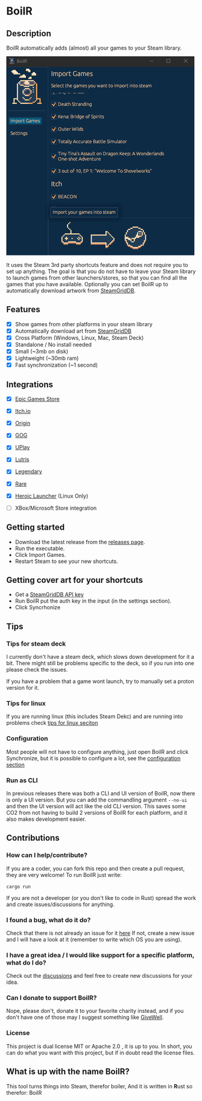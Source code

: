 # BoilR

## Description

BoilR automatically adds (almost) all your games to your Steam library.

![BoilR Screenshot](screenshot_1.png)

It uses the Steam 3rd party shortcuts feature and does not require you to set up anything.
The goal is that you do not have to leave your Steam library to launch games from other launchers/stores, so that you can find all the games that you have available.
Optionally you can set BoilR up to automatically download artwork from [SteamGridDB](https://www.steamgriddb.com/).

## Features

- [x] Show games from other platforms in your steam library
- [x] Automatically download art from [SteamGridDB](https://www.steamgriddb.com/)
- [x] Cross Platform (Windows, Linux, Mac, Steam Deck)
- [x] Standalone / No install needed
- [x] Small (~3mb on disk)
- [x] Lightweight (~30mb ram)
- [x] Fast synchronization (~1 second)

## Integrations

- [x] [Epic Games Store](https://www.epicgames.com/)
- [x] [Itch.io](https://itch.io/app)
- [x] [Origin](https://www.origin.com)
- [x] [GOG](https://www.gog.com/galaxy)
- [x] [UPlay](https://ubisoftconnect.com)
- [x] [Lutris](https://github.com/lutris/lutris)
- [x] [Legendary](https://github.com/derrod/legendary)
- [x] [Rare](https://github.com/Dummerle/Rare/releases)
- [x] [Heroic Launcher](https://github.com/Heroic-Games-Launcher/HeroicGamesLauncher) (Linux Only)
- [ ] XBox/Microsoft Store integration



## Getting started

- Download the latest release from the [releases page](https://github.com/PhilipK/BoilR/releases).
- Run the executable.
- Click Import Games.
- Restart Steam to see your new shortcuts.


## Getting cover art for your shortcuts

- Get a [SteamGridDB API key](https://www.steamgriddb.com/profile/preferences/api)
- Run BoilR put the auth key in the input (in the settings section).
- Click Syncrhonize


## Tips 

### Tips for steam deck

I currently don't have a steam deck, which slows down development for it a bit.
There might still be problems specific to the deck, so if you run into one please check the issues.

If you have a problem that a game wont launch, try to manually set a proton version for it.

### Tips for linux

If you are running linux (this includes Steam Dekc) and are running into problems check [tips for linux seciton](tips_for_linux.md)

### Configuration

Most people will not have to configure anything, just open BoilR and click Synchronize, but it is possible to configure a lot, see the [configuration section](configuration.md)

### Run as CLI

In previous releases there was both a CLI and UI version of BoilR, now there is only a UI version.
But you can add the commandling argument ``--no-ui`` and then the UI version will act like the old CLI version.
This saves some CO2 from not having to build 2 versions of BoilR for each platform, and it also makes development easier.

## Contributions 

### How can I help/contribute?
If you are a coder, you can fork this repo and then create a pull request, they are very welcome!
To run BoilR just write:

```shell
cargo run
```

If you are not a developer (or you don't like to code in Rust) spread the work and create issues/discussions for anything.

### I found a bug, what do it do?
Check that there is not already an issue for it [here](https://github.com/PhilipK/BoilR/issues)
If not, create a new issue and I will have a look at it (remember to write which OS you are using).

### I have a great idea / I would like support for a specific platform, what do I do?
Check out the [discussions](https://github.com/PhilipK/BoilR/discussions) and feel free to create new discussions for your idea.


### Can I donate to support BoilR?
Nope, please don't, donate it to your favorite charity instead, and if you don't have one of those may I suggest something like [GiveWell](https://www.givewell.org/).

### License
This project is dual license MIT or Apache 2.0 , it is up to you. In short, you can do what you want with this project, but if in doubt read the license files.

## What is up with the name BoilR?
This tool turns things into Steam, therefor boiler, And it is written in **R**ust so therefor: BoilR
